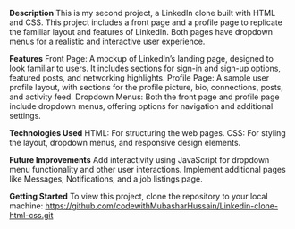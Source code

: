 **Description**
This is my second project, a LinkedIn clone built with HTML and CSS. This project includes a front page and a profile page to replicate the familiar layout and features of LinkedIn. Both pages have dropdown menus for a realistic and interactive user experience.

**Features**
Front Page: A mockup of LinkedIn’s landing page, designed to look familiar to users. It includes sections for sign-in and sign-up options, featured posts, and networking highlights.
Profile Page: A sample user profile layout, with sections for the profile picture, bio, connections, posts, and activity feed.
Dropdown Menus: Both the front page and profile page include dropdown menus, offering options for navigation and additional settings.

**Technologies Used**
HTML: For structuring the web pages.
CSS: For styling the layout, dropdown menus, and responsive design elements.

**Future Improvements**
Add interactivity using JavaScript for dropdown menu functionality and other user interactions.
Implement additional pages like Messages, Notifications, and a job listings page.

**Getting Started**
To view this project, clone the repository to your local machine:
https://github.com/codewithMubasharHussain/Linkedin-clone-html-css.git
